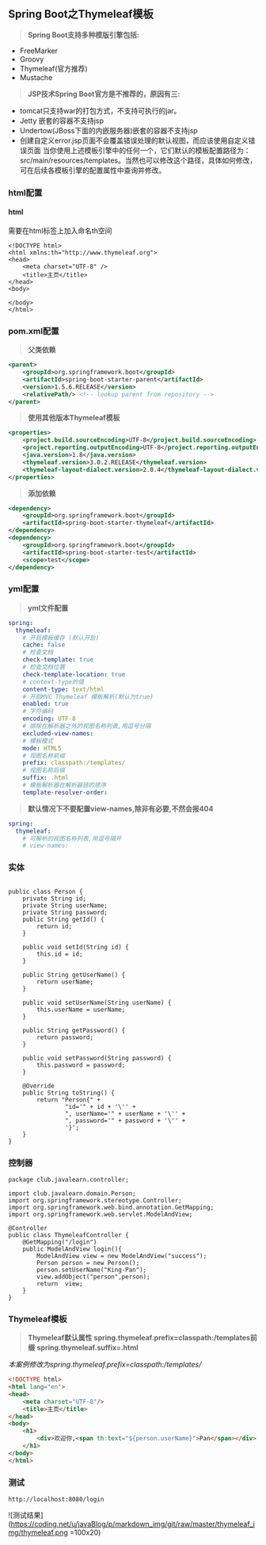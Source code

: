 ## Spring Boot之Thymeleaf模板

>**Spring Boot支持多种模版引擎包括:**

* FreeMarker
* Groovy
* Thymeleaf(官方推荐)
* Mustache

>**JSP技术Spring Boot官方是不推荐的，原因有三:**

* tomcat只支持war的打包方式，不支持可执行的jar。
* Jetty 嵌套的容器不支持jsp
* Undertow(JBoss下面的内嵌服务器)嵌套的容器不支持jsp
* 创建自定义error.jsp页面不会覆盖错误处理的默认视图，而应该使用自定义错误页面
当你使用上述模板引擎中的任何一个，它们默认的模板配置路径为：src/main/resources/templates。当然也可以修改这个路径，具体如何修改，可在后续各模板引擎的配置属性中查询并修改。


### html配置

#### html

需要在html标签上加入命名th空间

```
<!DOCTYPE html>
<html xmlns:th="http://www.thymeleaf.org">
<head>
    <meta charset="UTF-8" />
    <title>主页</title>
</head>
<body>
    
</body>
</html>
```

### pom.xml配置

>**父类依赖**

```xml
<parent>
    <groupId>org.springframework.boot</groupId>
    <artifactId>spring-boot-starter-parent</artifactId>
    <version>1.5.6.RELEASE</version>
    <relativePath/> <!-- lookup parent from repository -->
</parent>
```

>**使用其他版本Thymeleaf模板**

```xml
<properties>
    <project.build.sourceEncoding>UTF-8</project.build.sourceEncoding>
    <project.reporting.outputEncoding>UTF-8</project.reporting.outputEncoding>
    <java.version>1.8</java.version>
    <thymeleaf.version>3.0.2.RELEASE</thymeleaf.version>
    <thymeleaf-layout-dialect.version>2.0.4</thymeleaf-layout-dialect.version>
</properties>
```

>**添加依赖**

```xml
<dependency>
    <groupId>org.springframework.boot</groupId>
    <artifactId>spring-boot-starter-thymeleaf</artifactId>
</dependency>
<dependency>
    <groupId>org.springframework.boot</groupId>
    <artifactId>spring-boot-starter-test</artifactId>
    <scope>test</scope>
</dependency>
```

### yml配置

>**yml文件配置**

```yml
spring:
  thymeleaf:
    # 开启模板缓存 (默认开启)
    cache: false
    # 检查文档
    check-template: true
    # 检查文档位置
    check-template-location: true
    # context-type的值
    content-type: text/html
    # 开启MVC Thymeleaf 模板解析(默认为true)
    enabled: true
    # 字符编码
    encoding: UTF-8
    # 排除在解析器之外的视图名称列表,用逗号分隔
    excluded-view-names:
    # 模板模式
    mode: HTML5
    # 视图名称前缀
    prefix: classpath:/templates/
    # 视图名称后缀
    suffix: .html
    # 模板解析器在解析器链的顺序
    template-resolver-order:
```

>**默认情况下不要配置view-names,除非有必要,不然会报404**

```YAML
spring:
  thymeleaf:
    # 可解析的视图名称列表,用逗号隔开
    # view-names:
```

### 实体

```

public class Person {
    private String id;
    private String userName;
    private String password;
    public String getId() {
        return id;
    }

    public void setId(String id) {
        this.id = id;
    }

    public String getUserName() {
        return userName;
    }

    public void setUserName(String userName) {
        this.userName = userName;
    }

    public String getPassword() {
        return password;
    }

    public void setPassword(String password) {
        this.password = password;
    }

    @Override
    public String toString() {
        return "Person{" +
                "id='" + id + '\'' +
                ", userName='" + userName + '\'' +
                ", password='" + password + '\'' +
                '}';
    }
}
```

### 控制器

```
package club.javalearn.controller;

import club.javalearn.domain.Person;
import org.springframework.stereotype.Controller;
import org.springframework.web.bind.annotation.GetMapping;
import org.springframework.web.servlet.ModelAndView;

@Controller
public class ThymeleafController {
    @GetMapping("/login")
    public ModelAndView login(){
        ModelAndView view = new ModelAndView("success");
        Person person = new Person();
        person.setUserName("King-Pan");
        view.addObject("person",person);
        return  view;
    }
}

```

### Thymeleaf模板

>**Thymeleaf默认属性**
>**spring.thymeleaf.prefix=classpath:/templates前缀**
>**spring.thymeleaf.suffix=.html**

*本案例修改为spring.thymeleaf.prefix=classpath:/templates/*

```html
<!DOCTYPE html>
<html lang="en">
<head>
    <meta charset="UTF-8"/>
    <title>主页</title>
</head>
<body>
    <h1>
        <div>欢迎你,<span th:text="${person.userName}">Pan</span></div>
    </h1>
</body>
</html>
```

### 测试

```
http://localhost:8080/login
```


![测试结果](https://coding.net/u/javaBlog/p/markdown_img/git/raw/master/thymeleaf_img/thymeleaf.png =100x20)




